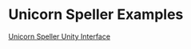 # Unicorn Speller Examples

[Unicorn Speller Unity Interface](https://github.com/unicorn-bi/Unicorn-Suite-Hybrid-Black/tree/master/Unicorn%20Speller/Unity)<br>